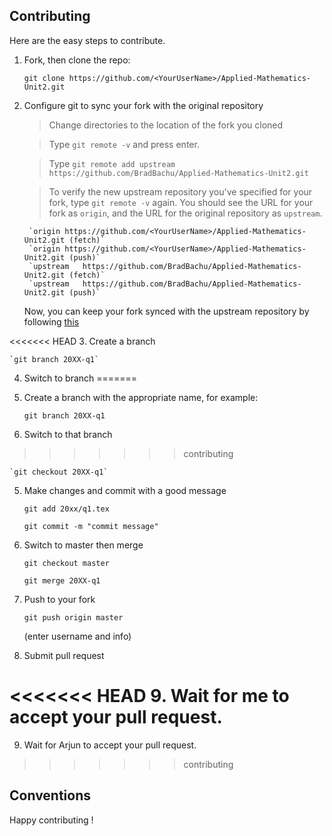 ## Contributing

Here are the easy steps to contribute.

1. Fork, then clone the repo:

	`git clone https://github.com/<YourUserName>/Applied-Mathematics-Unit2.git`

2. Configure git to sync your fork with the original repository
	
	>Change directories to the location of the fork you cloned

	>Type `git remote -v` and press enter.

	>Type `git remote add upstream https://github.com/BradBachu/Applied-Mathematics-Unit2.git`

	>To verify the new upstream repository you've specified for your fork, type `git remote -v` again. You should see the URL for your fork as `origin`, and the URL for the original repository as `upstream`.

		`origin	https://github.com/<YourUserName>/Applied-Mathematics-Unit2.git (fetch)`
		`origin	https://github.com/<YourUserName>/Applied-Mathematics-Unit2.git (push)`
		`upstream	https://github.com/BradBachu/Applied-Mathematics-Unit2.git (fetch)`
		`upstream	https://github.com/BradBachu/Applied-Mathematics-Unit2.git (push)`

	Now, you can keep your fork synced with the upstream repository by following [this](https://help.github.com/articles/syncing-a-fork/)

<<<<<<< HEAD
3.  Create a branch

	`git branch 20XX-q1`

4. Switch to branch
=======
3.  Create a branch with the appropriate name, for example:

	`git branch 20XX-q1`

4. Switch to that branch
>>>>>>> contributing

	`git checkout 20XX-q1`

5. Make changes and commit with a good message

	`git add 20xx/q1.tex`

	`git commit -m "commit message"`

6. Switch to master then merge

	`git checkout master`

	`git merge 20XX-q1`

7. Push to your fork

	`git push origin master`

	(enter username and info)

8. Submit pull request

<<<<<<< HEAD
9. Wait for me to accept your pull request.
=======
9. Wait for Arjun to accept your pull request.
>>>>>>> contributing

## Conventions

Happy contributing !